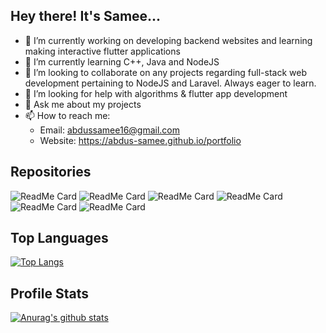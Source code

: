 ## Hey there! It's Samee...

- 🔭 I’m currently working on developing backend websites and learning making interactive flutter applications
- 🌱 I’m currently learning C++, Java and NodeJS
- 👯 I’m looking to collaborate on any projects regarding full-stack web development pertaining to NodeJS and Laravel. Always eager to learn.
- 🤔 I’m looking for help with algorithms & flutter app development
- 💬 Ask me about my projects
- 📫 How to reach me: 
     - Email: abdussamee16@gmail.com
     - Website: https://abdus-samee.github.io/portfolio
      
## Repositories
![ReadMe Card](https://github-readme-stats.vercel.app/api/pin/?username=Abdus-Samee&repo=portfolio&theme=dark)
![ReadMe Card](https://github-readme-stats.vercel.app/api/pin/?username=Abdus-Samee&repo=Wisey&theme=dark)
![ReadMe Card](https://github-readme-stats.vercel.app/api/pin/?username=Abdus-Samee&repo=ScreenShare&theme=dark)
![ReadMe Card](https://github-readme-stats.vercel.app/api/pin/?username=Abdus-Samee&repo=JavaFX-Moodle-Project&theme=dark)
![ReadMe Card](https://github-readme-stats.vercel.app/api/pin/?username=Abdus-Samee&repo=DX-Ball-Game&theme=dark)
![ReadMe Card](https://github-readme-stats.vercel.app/api/pin/?username=Abdus-Samee&repo=pronounce&theme=dark)

## Top Languages
[![Top Langs](https://github-readme-stats.vercel.app/api/top-langs/?username=Abdus-Samee&layout=compact&theme=dracula)](https://github.com/anuraghazra/github-readme-stats)

## Profile Stats
[![Anurag's github stats](https://github-readme-stats.vercel.app/api?username=Abdus-Samee&show_icons=true&theme=gruvbox)](https://github.com/anuraghazra/github-readme-stats)


